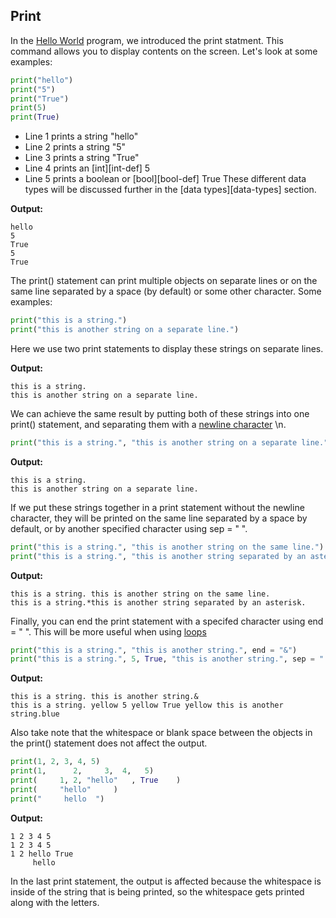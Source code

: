 ## Print

In the [Hello World][hello-world-page] program, we introduced the print statment. This command allows you to display contents on the screen. Let's look at some examples:

```python
print("hello")
print("5")
print("True")
print(5)
print(True)
```

- Line 1 prints a string "hello"
- Line 2 prints a string "5"
- Line 3 prints a string "True"
- Line 4 prints an [int][int-def] 5
- Line 5 prints a boolean or [bool][bool-def] True
These different data types will be discussed further in the [data types][data-types] section.

**Output:**

    hello
    5
    True
    5
    True

The print() statement can print multiple objects on separate lines or on the same line separated by a space (by default) or some other character.
Some examples:

```python
print("this is a string.")
print("this is another string on a separate line.")
```
Here we use two print statements to display these strings on separate lines.

**Output:**
    
    this is a string.
    this is another string on a separate line.

We can achieve the same result by putting both of these strings into one print() statement, and separating them with a [newline character][newline-def] \n.

```python
print("this is a string.", "this is another string on a separate line.", sep = "\n")
```

**Output:**

    this is a string.
    this is another string on a separate line.

If we put these strings together in a print statement without the newline character, they will be printed on the same line separated by a space by default, or by another specified character using sep = " ".

```python
print("this is a string.", "this is another string on the same line.")
print("this is a string.", "this is another string separated by an asterisk.", sep = "*")
```

**Output:**

    this is a string. this is another string on the same line.
    this is a string.*this is another string separated by an asterisk.

Finally, you can end the print statement with a specifed character using end = " ". This will be more useful when using [loops][loops]

```python
print("this is a string.", "this is another string.", end = "&")
print("this is a string.", 5, True, "this is another string.", sep = " yellow ", end = "blue")
```

**Output:**
    
    this is a string. this is another string.&
    this is a string. yellow 5 yellow True yellow this is another string.blue

Also take note that the whitespace or blank space between the objects in the print() statement does not affect the output.

```python
print(1, 2, 3, 4, 5)
print(1,      2,     3,  4,   5)
print(     1, 2, "hello"   , True    )
print(     "hello"     )
print("     hello  ")
```

**Output:**
    
    1 2 3 4 5
    1 2 3 4 5
    1 2 hello True
         hello  

In the last print statement, the output is affected because the whitespace is inside of the string that is being printed, so the whitespace gets printed along with the letters.



<!-- Identifiers -->
[hello-world-page]: https://github.com/melaniesifen/learnpython/blob/master/helloworld.md
[newline-def]: https://github.com/melaniesifen/learnpython/blob/master/helloworld.md "\n starts a new line"
[loops]: https://github.com/melaniesifen/learnpython/blob/master/helloworld.md